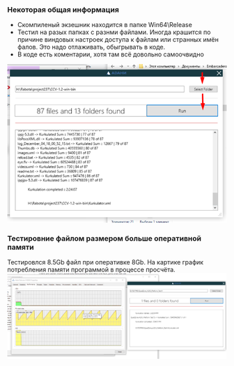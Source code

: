 ### Некоторая общая информация

- Скомпиленый экзешник находится в папке Win64\Release
- Тестил на разых папках с разнми файлами. Иногда крашится по причине виндовых настроек доступа к файлам или странных имён фалов. Это надо отлаживать, обыгрывать в коде.
- В коде есть коментарии, хотя там всё довольно самоочвидно



![](https://github.com/unununununununun/AdaniTest/blob/master/src/scr.png?raw=true)

### Тестировние файлом размером больше оперативной памяти

Тестировлся 8.5Gb файл при оперативке 8Gb.
На картике график потребления памяти программой в процессе просчёта.
![](https://github.com/unununununununun/AdaniTest/blob/master/src/Screenshot_4.png?raw=true)

